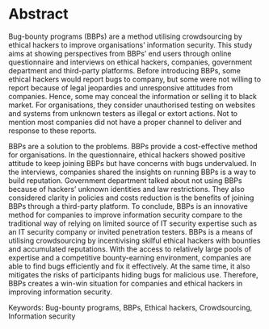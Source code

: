
# Abstract
Bug-bounty programs (BBPs) are a method utilising crowdsourcing by ethical hackers to improve organisations’ information security. This study aims at showing perspectives from BBPs’ end users through online questionnaire and interviews on ethical hackers, companies, government department and third-party platforms. Before introducing BBPs, some ethical hackers would report bugs to company, but some were not willing to report because of legal jeopardies and unresponsive attitudes from companies. Hence, some may conceal the information or selling it to black market. For organisations, they consider unauthorised testing on websites and systems from unknown testers as illegal or extort actions. Not to mention most companies did not have a proper channel to deliver and response to these reports.

BBPs are a solution to the problems. BBPs provide a cost-effective method for organisations. In the questionnaire, ethical hackers showed positive attitude to keep joining BBPs but have concerns with bugs undervalued. In the interviews, companies shared the insights on running BBPs is a way to build reputation. Government department talked about not using BBPs because of hackers’ unknown identities and law restrictions. They also considered clarity in policies and costs reduction is the benefits of joining BBPs through a third-party platform. To conclude, BBPs is an innovative method for companies to improve information security compare to the traditional way of relying on limited source of IT security expertise such as an IT security company or invited penetration testers. BBPs is a means of utilising crowdsourcing by incentivising skilful ethical hackers with bounties and accumulated reputations. With the access to relatively large pools of expertise and a competitive bounty-earning environment, companies are able to find bugs efficiently and fix it effectively. At the same time, it also mitigates the risks of participants hiding bugs for malicious use. Therefore, BBPs creates a win-win situation for companies and ethical hackers in improving information security.

Keywords: Bug-bounty programs, BBPs, Ethical hackers, Crowdsourcing, Information security
